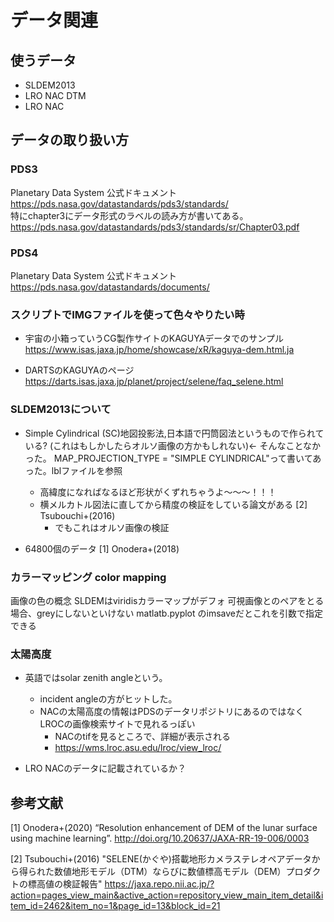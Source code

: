 # データ関連

## 使うデータ
- SLDEM2013
- LRO NAC DTM
- LRO NAC

## データの取り扱い方

### PDS3
Planetary Data System 公式ドキュメント  
<https://pds.nasa.gov/datastandards/pds3/standards/>  
特にchapter3にデータ形式のラベルの読み方が書いてある。
<https://pds.nasa.gov/datastandards/pds3/standards/sr/Chapter03.pdf>  

### PDS4
Planetary Data System 公式ドキュメント  
<https://pds.nasa.gov/datastandards/documents/>  

### スクリプトでIMGファイルを使って色々やりたい時  
- 宇宙の小箱っていうCG製作サイトのKAGUYAデータでのサンプル  
<https://www.isas.jaxa.jp/home/showcase/xR/kaguya-dem.html.ja>  

- DARTSのKAGUYAのページ  
<https://darts.isas.jaxa.jp/planet/project/selene/faq_selene.html>  

### SLDEM2013について

- Simple Cylindrical (SC)地図投影法,日本語で円筒図法というもので作られている? (これはもしかしたらオルソ画像の方かもしれない)← そんなことなかった。  MAP_PROJECTION_TYPE = "SIMPLE CYLINDRICAL"って書いてあった。lblファイルを参照
    - 高緯度になればなるほど形状がくずれちゃうよ〜〜〜！！！ 
    - 横メルカトル図法に直してから精度の検証をしている論文がある [2] Tsubouchi+(2016)  
        - でもこれはオルソ画像の検証

- 64800個のデータ [1] Onodera+(2018)

### カラーマッピング color mapping
画像の色の概念
SLDEMはviridisカラーマップがデフォ
可視画像とのペアをとる場合、greyにしないといけない
matlatb.pyplot のimsaveだとこれを引数で指定できる

### 太陽高度
- 英語ではsolar zenith angleという。
    - incident angleの方がヒットした。
    - NACの太陽高度の情報はPDSのデータリポジトリにあるのではなくLROCの画像検索サイトで見れるっぽい
        - NACのtifを見るところで、詳細が表示される
        - https://wms.lroc.asu.edu/lroc/view_lroc/

- LRO NACのデータに記載されているか？

## 参考文献
[1] Onodera+(2020) “Resolution enhancement of DEM of the lunar surface using machine learning”.
http://doi.org/10.20637/JAXA-RR-19-006/0003

[2] Tsubouchi+(2016) "SELENE(かぐや)搭載地形カメラステレオペアデータから得られた数値地形モデル（DTM）ならびに数値標高モデル（DEM）プロダクトの標高値の検証報告"
https://jaxa.repo.nii.ac.jp/?action=pages_view_main&active_action=repository_view_main_item_detail&item_id=2462&item_no=1&page_id=13&block_id=21

